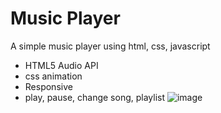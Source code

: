# Music Player
A simple music player using html, css, javascript
- HTML5 Audio API
- css animation
- Responsive
- play, pause, change song, playlist
![image](https://github.com/AnkleLiu/MusicPlayer/blob/master/player.gif)
